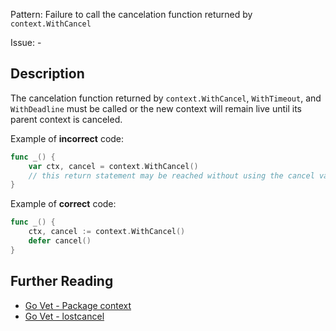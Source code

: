 Pattern: Failure to call the cancelation function returned by `context.WithCancel`

Issue: -

## Description

The cancelation function returned by `context.WithCancel`, `WithTimeout`, and `WithDeadline` must be called or the new context will remain live until its parent context is canceled.


Example of **incorrect** code:

```go
func _() {
	var ctx, cancel = context.WithCancel()
	// this return statement may be reached without using the cancel var
}
```

Example of **correct** code:

```go
func _() {
	ctx, cancel := context.WithCancel()
	defer cancel()
}
```

## Further Reading

* [Go Vet - Package context](https://golang.org/pkg/context/)
* [Go Vet - lostcancel](https://golang.org/cmd/vet/#hdr-Failure_to_call_the_cancelation_function_returned_by_WithCancel)
